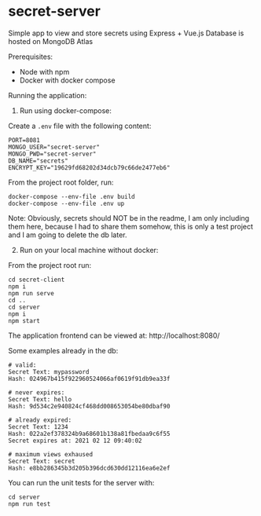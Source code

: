 # secret-server

Simple app to view and store secrets using Express + Vue.js
Database is hosted on MongoDB Atlas

Prerequisites:

* Node with npm
* Docker with docker compose

Running the application:

1. Run using docker-compose:

Create a `.env` file with the following content:

```
PORT=8081
MONGO_USER="secret-server"
MONGO_PWD="secret-server"
DB_NAME="secrets"
ENCRYPT_KEY="19629fd68202d34dcb79c66de2477eb6"
```

From the project root folder, run:

```
docker-compose --env-file .env build
docker-compose --env-file .env up
```

Note: Obviously, secrets should NOT be in the readme, I am only including them here, because I had to share them somehow, this is only a test project and I am going to delete the db later.

2. Run on your local machine without docker:

From the project root run:

```
cd secret-client
npm i
npm run serve
cd ..
cd server
npm i
npm start
```

The application frontend can be viewed at: http://localhost:8080/

Some examples already in the db:

```
# valid:
Secret Text: mypassword
Hash: 024967b415f922960524066af0619f91db9ea33f

# never expires:
Secret Text: hello
Hash: 9d534c2e940824cf468dd008653054be80dbaf90

# already expired:
Secret Text: 1234
Hash: 022a2ef378324b9a68601b138a81fbedaa9c6f55
Secret expires at: 2021 02 12 09:40:02

# maximum views exhaused
Secret Text: secret
Hash: e8bb286345b3d205b396dcd630dd12116ea6e2ef
```

You can run the unit tests for the server with:
```
cd server
npm run test
```
